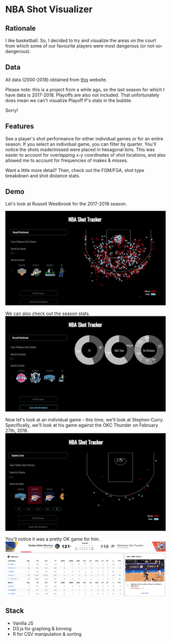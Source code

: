 # NBA Shot Visualizer

## Rationale
I like basketball. So, I decided to try and visualize the areas on the court from which some of our favourite players were most dangerous (or not-so-dangerous). 

## Data 
All data (2000-2018) obtained from [this](https://nbasavant.com/shot_search.php) website. 

Please note: this is a project from a while ago, so the last season for which I have data is 2017-2018. Playoffs are also not included. That unfortunately does mean we can't visualize Playoff P's stats in the bubble. 

Sorry! 

## Features
See a player's shot performance for either individual games or for an entire season. If you select an individual game, you can filter by quarter. You'll notice the shots made/missed were placed in hexagonal bins. This was easier to account for overlapping x-y coordinates of shot locations, and also allowed me to account for frequencies of makes & misses.

Want a little more detail? Then, check out the FGM/FGA, shot type breakdown and shot distance stats. 

## Demo
Let's look at Russell Westbrook for the 2017-2018 season. 

![WestbrookPlot](screenshots/WestbrookOverview.PNG)

We can also check out the season stats. 
![WestbrookBreakdown](screenshots/WestbrookSeasonBreakdown.PNG)

Now let's look at an individual game - this time, we'll look at Stephen Curry. 
Specifically, we'll look at his game against the OKC Thunder on February 27th, 2016. 
![CurryOKC](screenshots/CurryFeb27.PNG)

You'll notice it was a pretty OK game for him. 
![CurryBoxScore](screenshots/BoxScore.PNG)


## Stack
* Vanilla JS
* D3.js for graphing & binning
* R for CSV manipulation & sorting



